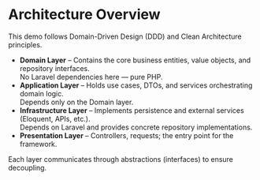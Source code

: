 # Architecture Overview

This demo follows Domain-Driven Design (DDD) and Clean Architecture principles.

-   **Domain Layer** – Contains the core business entities, value objects, and repository interfaces.  
    No Laravel dependencies here — pure PHP.
-   **Application Layer** – Holds use cases, DTOs, and services orchestrating domain logic.  
    Depends only on the Domain layer.
-   **Infrastructure Layer** – Implements persistence and external services (Eloquent, APIs, etc.).  
    Depends on Laravel and provides concrete repository implementations.
-   **Presentation Layer** – Controllers, requests; the entry point for the framework.

Each layer communicates through abstractions (interfaces) to ensure decoupling.
